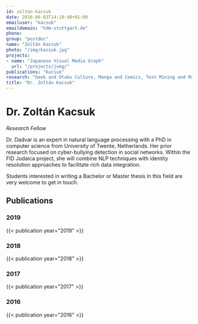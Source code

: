 ```yaml
---
id: zoltan-kacsuk
date: 2016-06-03T14:10:40+01:00
emailuser: "kacsuk"
emaildomain: "hdm-stuttgart.de"
phone: 
group: "postdoc"
name: "Zoltán Kacsuk"
photo: "/img/kacsuk.jpg"
projects:
- name: "Japanese Visual Media Graph"
  url: "/projects/jvmg/"
publications: "kacsuk"
research: "Geek and Otaku Culture, Manga and Comics, Text Mining and Machine Learning for the Social Sciences"
title: "Dr. Zoltán Kacsuk"
---
```


# Dr. Zoltán Kacsuk

*Research Fellow*

Dr. Dadvar is an expert in natural language processing with a PhD in computer science from University of Twente, Netherlands. Her prior research focused on cyber-bullying detection in social networks. Within the FID Judaica project, she will combine NLP techniques with identity resolution approaches to facilitate rich data integration.

Students interested in writing a Bachelor or Master thesis in this field are very welcome to get in touch.

## Publications
### 2019
{{< publication year="2019" >}}
### 2018
{{< publication year="2018" >}}
### 2017
{{< publication year="2017" >}}
### 2016
{{< publication year="2016" >}}


